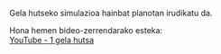 Gela hutseko simulazioa hainbat planotan irudikatu da.

Hona hemen bideo-zerrendarako esteka:  
[YouTube - 1 gela hutsa](https://www.youtube.com/playlist?list=PLpdC50zReABOaR5zHkpiQEaIBU_8BZYib)
